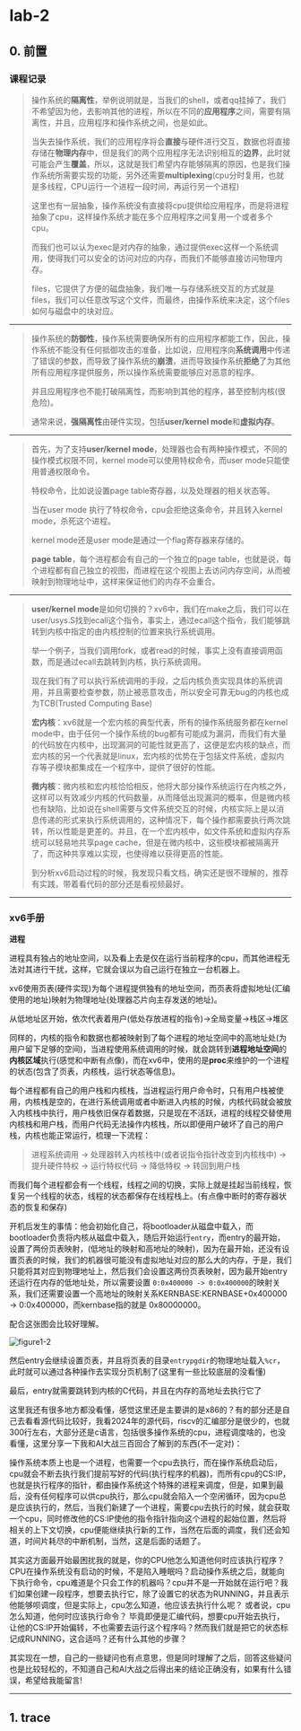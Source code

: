 # lab-2

## 0. 前置

### **课程记录**

> 操作系统的**隔离性**，举例说明就是，当我们的shell，或者qq挂掉了，我们不希望因为他，去影响其他的进程，所以在不同的**应用程序**之间，需要有隔离性，并且，应用程序和操作系统之间，也是如此。
>
> 当失去操作系统，我们的应用程序将会**直接**与硬件进行交互，数据也将直接存储在**物理内存**中，但是我们的两个应用程序无法识别相互的**边界**，此时就可能会产生**覆盖**，所以，这就是我们希望内存能够隔离的原因，也是我们操作系统所需要实现的功能，另外还需要**multiplexing**(cpu分时复用，也就是多线程，CPU运行一个进程一段时间，再运行另一个进程)
>
> 这里也有一层抽象，操作系统没有直接将cpu提供给应用程序，而是将进程抽象了cpu，这样操作系统才能在多个应用程序之间复用一个或者多个cpu。
>
> 而我们也可以认为exec是对内存的抽象，通过提供exec这样一个系统调用，使得我们可以安全的访问对应的内存，而我们不能够直接访问物理内存。
>
> files，它提供了方便的磁盘抽象，我们唯一与存储系统交互的方式就是files，我们可以任意改写这个文件，而最终，由操作系统来决定，这个files如何与磁盘中的块对应。

---

> 操作系统的**防御性**，操作系统需要确保所有的应用程序都能工作，因此，操作系统不能没有任何抵御攻击的准备，比如说，应用程序向**系统调用**中传递了错误的参数，而导致了操作系统的**崩溃**，进而导致操作系统**拒绝**了为其他所有应用程序提供服务，所以操作系统需要能够应对恶意的程序。
>
> 并且应用程序也不能打破隔离性，而影响到其他的程序，甚至控制内核(很危险)。
>
> 通常来说，**强隔离性**由硬件实现，包括**user/kernel mode**和**虚拟内存**。
---

> 首先，为了支持**user/kernel mode**，处理器也会有两种操作模式，不同的操作模式权限不同，kernel mode可以使用特权命令，而user mode只能使用普通权限命令。
>
> 特权命令，比如说设置page table寄存器，以及处理器的相关状态等。
>
> 当在user mode 执行了特权命令，cpu会拒绝这条命令，并且转入kernel mode，杀死这个进程。
>
> kernel mode还是user mode是通过一个flag寄存器来存储的。
>
> **page table**，每个进程都会有自己的一个独立的page table，也就是说，每个进程都有自己独立的视图，而进程在这个视图上去访问内存空间，从而被映射到物理地址中，这样来保证他们的内存不会重合。

---

> **user/kernel mode**是如何切换的？xv6中，我们在make之后，我们可以在user/usys.S找到ecall这个指令，事实上，通过ecall这个指令，我们能够跳转到内核中指定的由内核控制的位置来执行系统调用。
>
> 举一个例子，当我们调用fork，或者read的时候，事实上没有直接调用函数，而是通过ecall去跳转到内核，执行系统调用。
>
> 现在我们有了可以执行系统调用的手段，之后内核负责实现具体的系统调用，并且需要检查参数，防止被恶意攻击，所以安全可靠无bug的内核也成为TCB(Trusted Computing Base)
>
> **宏内核**：xv6就是一个宏内核的典型代表，所有的操作系统服务都在kernel mode中，由于任何一个操作系统的bug都有可能成为漏洞，而我们有大量的代码放在内核中，出现漏洞的可能性就更高了，这便是宏内核的缺点，而宏内核的另一个代表就是linux，宏内核的优势在于包括文件系统，虚拟内存等子模块都集成在一个程序中，提供了很好的性能。
>
> **微内核**：微内核和宏内核恰恰相反，他将大部分操作系统运行在内核之外，这样可以有效减少内核的代码数量，从而降低出现漏洞的概率，但是微内核也有缺陷，比如说在shell需要与文件系统交互的时候，内核实际上是以消息传递的形式来执行系统调用的，这种情况下，每个操作都需要执行两次跳转，所以性能是更差的。并且，在一个宏内核中，如文件系统和虚拟内存系统可以轻易地共享page cache，但是在微内核中，这些模块都被隔离开了，而这种共享难以实现，也使得难以获得更高的性能。
>
> 到分析xv6启动过程的时候，我发现只看文档，确实还是很不理解的，推荐有实践，带着看代码的部分还是看视频最好。

---

### **xv6手册**

**进程**

进程具有独占的地址空间，以及看上去是仅在运行当前程序的cpu，而其他进程无法对其进行干扰，这样，它就会误以为自己运行在独立一台机器上。

xv6使用页表(硬件实现)为每个进程提供独有的地址空间，而页表将虚拟地址(汇编使用的地址)映射为物理地址(处理器芯片向主存发送的地址)。

从低地址区开始，依次代表着用户(低处存放进程的指令)->全局变量->栈区->堆区

同样的，内核的指令和数据也都被映射到了每个进程的地址空间中的高地址处(为用户留下足够的空间)，当进程使用系统调用的时候，就会跳转到**进程地址空间**的**内核区域**执行(感觉和中断有点像)，而在xv6中，使用的是**proc**来维护的一个进程的状态(包含了页表，内核栈，运行状态等信息)。

每个进程都有自己的用户栈和内核栈，当进程运行用户命令时，只有用户栈被使用，内核栈是空的，在进行系统调用或者中断进入内核的时候，内核代码就会被放入内核栈中执行，用户栈依旧保存着数据，只是现在不活跃，进程的线程交替使用内核栈和用户栈，而用户代码无法操作内核栈，所以即便用户破坏了自己的用户栈，内核也能正常运行，梳理一下流程：

> 进程系统调用 -> 处理器转入内核栈中(或者说指令指针改变到内核栈中) -> 提升硬件特权 -> 运行特权代码 -> 降低特权 -> 转回到用户栈

而我们每个进程都会有一个线程，线程之间的切换，实际上就是挂起当前线程，恢复另一个线程的状态，线程的状态都保存在线程栈上。(有点像中断时的寄存器状态的恢复和保存)

开机后发生的事情：他会初始化自己，将bootloader从磁盘中载入，而bootloader负责将内核从磁盘中载入，随后开始运行`entry`，而entry的最开始，设置了两份页表映射，(低地址的映射和高地址的映射)，因为在最开始，还没有设置页表的时候，我们的机器很可能没有虚拟地址对应的那么大的内存，于是，我们只能将其对应到物理地址上，然后我们会设置这两份页表映射，因为最开始entry还运行在内存的低地址处，所以需要设置 `0:0x400000 -> 0:0x400000`的映射关系，我们还需要设置一个高地址的映射关系KERNBASE:KERNBASE+0x400000 -> 0:0x400000，而kernbase指的就是 0x80000000。

配合这张图会比较好理解。

![figure1-2](C:\Users\chenyue\Desktop\PrOJECT\Notes\Note\操作系统\assets\f1-2.png)

然后entry会继续设置页表，并且将页表的目录`entrypgdir`的物理地址载入`%cr`，此时就可以通过各种操作去实现分页机制了(这里有一些比较底层的没看懂)

最后，entry就需要跳转到内核的C代码，并且在内存的高地址去执行它了

这里我还有很多地方都没看懂，感觉这里还是主要讲的是x86的？有的部分还是自己去看看源代码比较好，我看2024年的源代码，riscv的汇编部分是很少的，也就300行左右，大部分还是c语言，包括很多操作系统的cpu，进程调度啥的，也没看懂，这里分享一下我和AI大战三百回合了解到的东西(不一定对)：

操作系统本质上也是一个进程，也需要一个cpu去执行，而在操作系统启动后，cpu就会不断去执行我们提前写好的代码(执行程序的机器)，而所有cpu的CS:IP，也就是执行程序的指针，都由操作系统这个特殊的进程来调度，但是，如果到最后，没有任何程序可以供cpu执行，那么cpu就会陷入一个空闲循环，因为cpu总是应该执行的，然后，当我们新建了一个进程，需要cpu去执行的时候，就会获取一个cpu，同时修改他的CS:IP使他的指令指针指向这个进程的起始位置，然后将相关的上下文切换，cpu便能继续执行新的工作，当然在后面的调度，我们还会知道，时间片耗尽的中断机制，当然，这是后面的话题了。

其实这方面最开始最困扰我的就是，你的CPU他怎么知道他何时应该执行程序？CPU在操作系统没有启动的时候，不是陷入睡眠吗？启动操作系统之后，就能向下执行命令，cpu难道是个只会工作的机器吗？cpu并不是一开始就在运行吧？我们如果创建一段程序，想要去执行它，除了设置它的状态为RUNNING，并且表示他能够呗调度，但是实际上，cpu怎么知道，他应该去执行什么呢？ 或者说，cpu怎么知道，他何时应该执行命令？ 毕竟即便是汇编代码，想要cpu开始去执行，让他的CS:IP开始偏转，不也需要去运行这个程序吗？然而我们就是把它的状态标记成RUNNING，这合适吗？还有什么其他的步骤？

其实现在一想，自己的一些疑问也有点意思，但是同时理解了之后，回答这些疑问也是比较轻松的，不知道自己和AI大战之后得出来的结论正确没有，如果有什么错误，希望给我能留言!

----

## 1. trace

